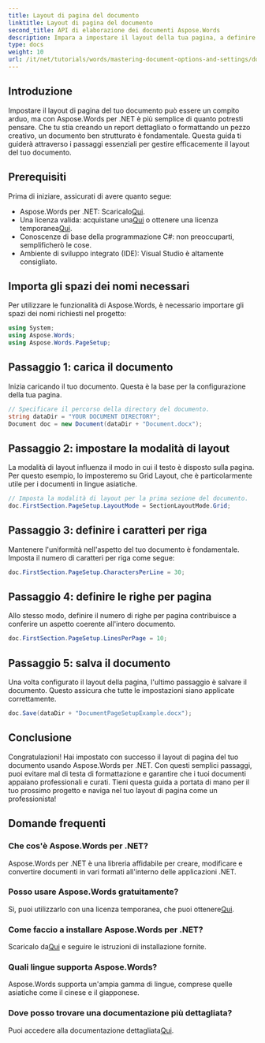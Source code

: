```yaml
---
title: Layout di pagina del documento
linktitle: Layout di pagina del documento
second_title: API di elaborazione dei documenti Aspose.Words
description: Impara a impostare il layout della tua pagina, a definire i caratteri per riga e a ottimizzare l'aspetto del documento con semplici passaggi attuabili. Perfetto per sviluppatori di qualsiasi livello.
type: docs
weight: 10
url: /it/net/tutorials/words/mastering-document-options-and-settings/document-page-layout/
---
```

## Introduzione

Impostare il layout di pagina del tuo documento può essere un compito arduo, ma con Aspose.Words per .NET è più semplice di quanto potresti pensare. Che tu stia creando un report dettagliato o formattando un pezzo creativo, un documento ben strutturato è fondamentale. Questa guida ti guiderà attraverso i passaggi essenziali per gestire efficacemente il layout del tuo documento.

## Prerequisiti

Prima di iniziare, assicurati di avere quanto segue:

- Aspose.Words per .NET: Scaricalo[Qui](https://releases.aspose.com/words/net/).
-  Una licenza valida: acquistane una[Qui](https://purchase.aspose.com/buy) o ottenere una licenza temporanea[Qui](https://purchase.aspose.com/temporary-license/).
- Conoscenze di base della programmazione C#: non preoccuparti, semplificherò le cose.
- Ambiente di sviluppo integrato (IDE): Visual Studio è altamente consigliato.

## Importa gli spazi dei nomi necessari

Per utilizzare le funzionalità di Aspose.Words, è necessario importare gli spazi dei nomi richiesti nel progetto:

```csharp
using System;
using Aspose.Words;
using Aspose.Words.PageSetup;
```

## Passaggio 1: carica il documento

Inizia caricando il tuo documento. Questa è la base per la configurazione della tua pagina.

```csharp
// Specificare il percorso della directory del documento.
string dataDir = "YOUR DOCUMENT DIRECTORY";
Document doc = new Document(dataDir + "Document.docx");
```

## Passaggio 2: impostare la modalità di layout

La modalità di layout influenza il modo in cui il testo è disposto sulla pagina. Per questo esempio, lo imposteremo su Grid Layout, che è particolarmente utile per i documenti in lingue asiatiche.

```csharp
// Imposta la modalità di layout per la prima sezione del documento.
doc.FirstSection.PageSetup.LayoutMode = SectionLayoutMode.Grid;
```

## Passaggio 3: definire i caratteri per riga

Mantenere l'uniformità nell'aspetto del tuo documento è fondamentale. Imposta il numero di caratteri per riga come segue:

```csharp
doc.FirstSection.PageSetup.CharactersPerLine = 30;
```

## Passaggio 4: definire le righe per pagina

Allo stesso modo, definire il numero di righe per pagina contribuisce a conferire un aspetto coerente all'intero documento.

```csharp
doc.FirstSection.PageSetup.LinesPerPage = 10;
```

## Passaggio 5: salva il documento

Una volta configurato il layout della pagina, l'ultimo passaggio è salvare il documento. Questo assicura che tutte le impostazioni siano applicate correttamente.

```csharp
doc.Save(dataDir + "DocumentPageSetupExample.docx");
```

## Conclusione

Congratulazioni! Hai impostato con successo il layout di pagina del tuo documento usando Aspose.Words per .NET. Con questi semplici passaggi, puoi evitare mal di testa di formattazione e garantire che i tuoi documenti appaiano professionali e curati. Tieni questa guida a portata di mano per il tuo prossimo progetto e naviga nel tuo layout di pagina come un professionista!

## Domande frequenti

### Che cos'è Aspose.Words per .NET?
Aspose.Words per .NET è una libreria affidabile per creare, modificare e convertire documenti in vari formati all'interno delle applicazioni .NET.

### Posso usare Aspose.Words gratuitamente?
 Sì, puoi utilizzarlo con una licenza temporanea, che puoi ottenere[Qui](https://purchase.aspose.com/temporary-license/).

### Come faccio a installare Aspose.Words per .NET?
 Scaricalo da[Qui](https://releases.aspose.com/words/net/) e seguire le istruzioni di installazione fornite.

### Quali lingue supporta Aspose.Words?
Aspose.Words supporta un'ampia gamma di lingue, comprese quelle asiatiche come il cinese e il giapponese.

### Dove posso trovare una documentazione più dettagliata?
Puoi accedere alla documentazione dettagliata[Qui](https://reference.aspose.com/words/net/).